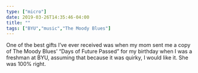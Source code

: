 ```yaml
---
type: ["micro"]
date: 2019-03-26T14:35:46-04:00
title: ""
tags: ["BYU","music","The Moody Blues"]
---
```

One of the best gifts I’ve ever received was when my mom sent me a copy of The Moody Blues’ “Days of Future Passed” for my birthday when I was a freshman at BYU, assuming that because it was quirky, I would like it. She was 100% right.
